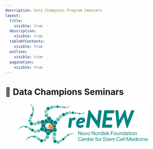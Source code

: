 ```yaml
---
description: Data Champions Program Seminars
layout:
  title:
    visible: true
  description:
    visible: true
  tableOfContents:
    visible: true
  outline:
    visible: true
  pagination:
    visible: true
---
```


# 🔴 Data Champions Seminars



<figure><img src="../../.gitbook/assets/ReNEW_Logo_Tagline_FullColour_2022.png" alt=""><figcaption></figcaption></figure>
